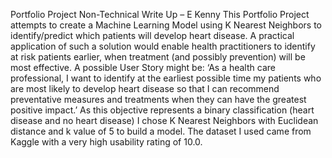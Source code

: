 Portfolio Project Non-Technical Write Up – E Kenny
This Portfolio Project attempts to create a Machine Learning Model using K Nearest Neighbors to identify/predict which patients will develop heart disease. A practical application of such a solution would enable health practitioners to identify at risk patients earlier, when treatment (and possibly prevention) will be most effective. A possible User Story  might be: ‘As a health care professional, I want to identify at the earliest possible time my patients who are most likely to develop heart disease so that I can recommend preventative measures and treatments when they can have the greatest positive impact.’
As this objective represents a binary classification (heart disease and no heart disease) I chose K Nearest Neighbors with Euclidean distance and k value of 5 to build a model.
The dataset I used came from Kaggle with a very high usability rating of 10.0. 

